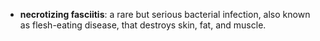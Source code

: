 - **necrotizing fasciitis**: a rare but serious bacterial infection, also known as flesh-eating disease, that destroys skin, fat, and muscle.